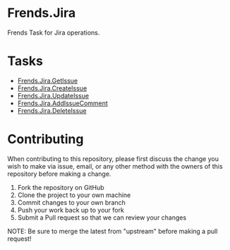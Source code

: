 # Frends.Jira

Frends Task for Jira operations.

# Tasks

- [Frends.Jira.GetIssue](Frends.Jira.GetIssue/README.md)
- [Frends.Jira.CreateIssue](Frends.Jira.CreateIssue/README.md)
- [Frends.Jira.UpdateIssue](Frends.Jira.UpdateIssue/README.md)
- [Frends.Jira.AddIssueComment](Frends.Jira.AddIssueComment/README.md)
- [Frends.Jira.DeleteIssue](Frends.Jira.DeleteIssue/README.md)

# Contributing
When contributing to this repository, please first discuss the change you wish to make via issue, email, or any other method with the owners of this repository before making a change.

1. Fork the repository on GitHub
2. Clone the project to your own machine
3. Commit changes to your own branch
4. Push your work back up to your fork
5. Submit a Pull request so that we can review your changes

NOTE: Be sure to merge the latest from "upstream" before making a pull request!
